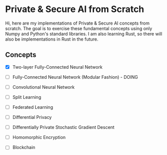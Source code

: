 # Private &amp; Secure AI from Scratch
Hi, here are my implementations of Private &amp; Secure AI concepts from scratch. The goal is to exercise these fundamental concepts using only Numpy and Python's standard libraries. I am also learning Rust, so there will also be implementations in Rust in the future.

## Concepts
- [x] Two-layer Fully-Connected Neural Network
- [ ] Fully-Connected Neural Network (Modular Fashion) - DOING
- [ ] Convolutional Neural Network
- [ ] Split Learning
- [ ] Federated Learning
- [ ] Differential Privacy
- [ ] Differentially Private Stochastic Gradient Descent
- [ ] Homomorphic Encryption
- [ ] Blockchain

